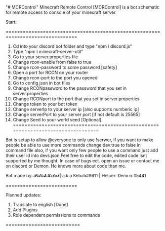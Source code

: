 "# MCRControl" 
Minecraft Remote Control [MCRControl] is a bot schematic for remote access to console of your minecraft server.

Start:

===============================================================================
1. Cd into your discord bot folder and type "npm i discord.js"
2. Type "npm i minecraft-server-util"
3. Go to your server.properties file
4. Change rcon-enable from false to true
5. Change rcon-password to some password [safety]
6. Open a port for RCON on your router
7. Change rcon-port to the port you opened
1. Go to config.json in bot files
2. Change RCONpassword to the password that you set in server.properties
3. Change RCONport to the port that you set in server.properties
4. Change token to your bot token
5. Change serverIp to your server ip [also supports numberic ip]
6. Change serverPort to your server port [if not default is 25565]
6. Change Seed to your world seed [Optional]
=================================================================================

Bot is setup to allow @everyone to only use !serwer, if you want to make people be able to use more commands change dev:true to false in command file
also, if you want only few people to use a command just add their user id into devs.json
Feel free to edit the code, edited code isnt supported by me thought.
In case of bugs ect. open an issue or contact me on discord or Demon. He knows more about code than me.

Bot made by: 𝓟𝓸𝓵𝓲𝓼𝓱𝓚𝓮𝓫𝓪𝓫| a.k.a Kebab#9611 | Helper: Demon.#5441

=========================

Planned updates:

1. Translate to english [Done]
2. Add Plugins
3. Role dependent permissions to commands

==========================
